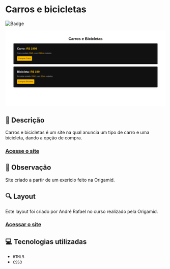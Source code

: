 # Carros e bicicletas
![Badge](http://img.shields.io/static/v1?label=STATUS&message=CONCLUIDO&color=GREEN&style=for-the-badge)   

<img src="https://github.com/luizfelipe9627/carros-e-bicicletas/blob/master/assets/image/carros-e-bicicletas.png" alt="Site">

## 📄 Descrição
Carros e bicicletas é um site na qual anuncia um tipo de carro e uma bicicleta, dando a opção de compra.

### <a href="https://luizfelipe9627.github.io/carros-e-bicicletas">Acesse o site</a>

## 📑 Observação
Site criado a partir de um exericio feito na Origamid.

## 🔍 Layout 
Este layout foi criado por André Rafael no curso realizado pela Origamid.

### <a href="https://www.origamid.com/">Acessar o site</a>

## 💻 Tecnologias utilizadas

- ``HTML5``
- ``CSS3``


